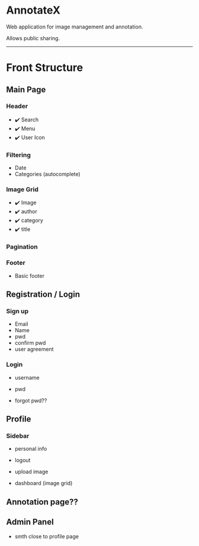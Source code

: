 # AnnotateX

Web application for image management and annotation.

Allows public sharing.

---

# Front Structure

## Main Page

### Header

- ✔️ Search
- ✔️ Menu
- ✔️ User Icon

### Filtering

- Date
- Categories (autocomplete)

### Image Grid

- ✔️ Image
- ✔️ author
- ✔️ category
- ✔️ title

### Pagination

### Footer

- Basic footer

## Registration / Login

### Sign up

- Email
- Name
- pwd
- confirm pwd
- user agreement

### Login

- username
- pwd

- forgot pwd??

## Profile

### Sidebar

- personal info
- logout

- upload image
- dashboard (image grid)

## Annotation page??

## Admin Panel

- smth close to profile page
